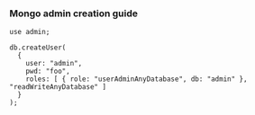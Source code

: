 ### Mongo admin creation guide
```
use admin;

db.createUser(
  {
    user: "admin",
    pwd: "foo",
    roles: [ { role: "userAdminAnyDatabase", db: "admin" }, "readWriteAnyDatabase" ]
  }
);
```
